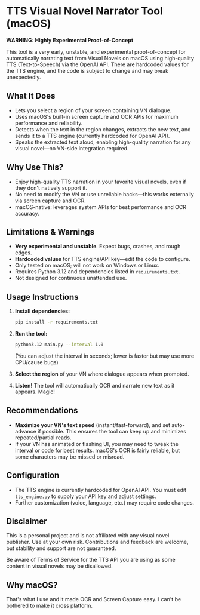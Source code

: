 # TTS Visual Novel Narrator Tool (macOS)

**WARNING: Highly Experimental Proof-of-Concept**

This tool is a very early, unstable, and experimental proof-of-concept for automatically narrating text from Visual Novels on macOS using high-quality TTS (Text-to-Speech) via the OpenAI API. There are hardcoded values for the TTS engine, and the code is subject to change and may break unexpectedly.

## What It Does

- Lets you select a region of your screen containing VN dialogue.
- Uses macOS's built-in screen capture and OCR APIs for maximum performance and reliability.
- Detects when the text in the region changes, extracts the new text, and sends it to a TTS engine (currently hardcoded for OpenAI API).
- Speaks the extracted text aloud, enabling high-quality narration for any visual novel—no VN-side integration required.

## Why Use This?

- Enjoy high-quality TTS narration in your favorite visual novels, even if they don't natively support it.
- No need to modify the VN or use unreliable hacks—this works externally via screen capture and OCR.
- macOS-native: leverages system APIs for best performance and OCR accuracy.

## Limitations & Warnings

- **Very experimental and unstable**. Expect bugs, crashes, and rough edges.
- **Hardcoded values** for TTS engine/API key—edit the code to configure.
- Only tested on macOS; will not work on Windows or Linux.
- Requires Python 3.12 and dependencies listed in `requirements.txt`.
- Not designed for continuous unattended use.

## Usage Instructions

1. **Install dependencies:**
   ```sh
   pip install -r requirements.txt
   ```
2. **Run the tool:**
   ```sh
   python3.12 main.py --interval 1.0
   ```
   (You can adjust the interval in seconds; lower is faster but may use more CPU/cause bugs)

3. **Select the region** of your VN where dialogue appears when prompted.

4. **Listen!** The tool will automatically OCR and narrate new text as it appears. Magic!

## Recommendations

- **Maximize your VN's text speed** (instant/fast-forward), and set auto-advance if possible. This ensures the tool can keep up and minimizes repeated/partial reads.
- If your VN has animated or flashing UI, you may need to tweak the interval or code for best results. macOS's OCR is fairly reliable, but some characters may be missed or misread.

## Configuration

- The TTS engine is currently hardcoded for OpenAI API. You must edit `tts_engine.py` to supply your API key and adjust settings.
- Further customization (voice, language, etc.) may require code changes.

## Disclaimer

This is a personal project and is not affiliated with any visual novel publisher. Use at your own risk. Contributions and feedback are welcome, but stability and support are not guaranteed. 

Be aware of Terms of Service for the TTS API you are using as some content in visual novels may be disallowed.

## Why macOS?

That's what I use and it made OCR and Screen Capture easy. I can't be bothered to make it cross platform.
